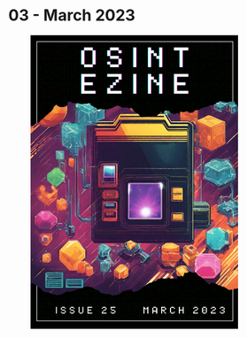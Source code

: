 # 03 - March 2023

<figure><img src="../../.gitbook/assets/OSINT_eZine-202303.png" alt="" width="375"><figcaption></figcaption></figure>


